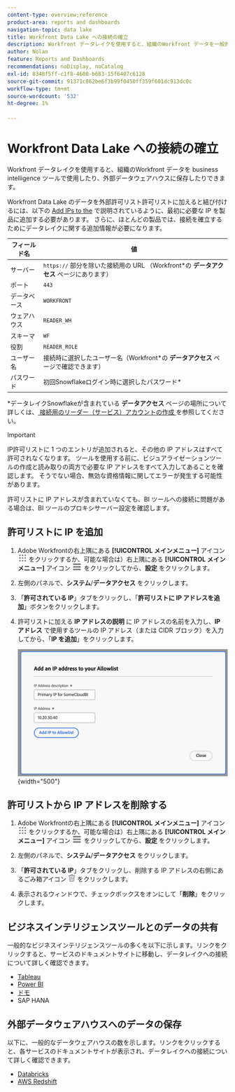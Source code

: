 ```yaml
---
content-type: overview;reference
product-area: reports and dashboards
navigation-topic: data lake
title: Workfront Data Lake への接続の確立
description: Workfront データレイクを使用すると、組織のWorkfront データを一般的なビジネスインテリジェンスツールで使用したり、外部データウェアハウスに保存したりできます。
author: Nolan
feature: Reports and Dashboards
recommendations: noDisplay, noCatalog
exl-id: 8348f5ff-c1f8-4608-b683-15f6407c6128
source-git-commit: 91371c862be6f3b99f0450ff359f601dc913dc0c
workflow-type: tm+mt
source-wordcount: '532'
ht-degree: 1%

---
```


# Workfront Data Lake への接続の確立

Workfront データレイクを使用すると、組織のWorkfront データを business intelligence ツールで使用したり、外部データウェアハウスに保存したりできます。

Workfront Data Lake のデータを外部許可リスト許可リストに加えると結び付けるには、以下の [Add IPs to the](#add-ips-to-the-allowlist) で説明されているように、最初に必要な IP を製品に追加する必要があります。 さらに、ほとんどの製品では、接続を確立するためにデータレイクに関する追加情報が必要になります。

| フィールド名 | 値 |
|---------------|-------------|
| サーバー | `https://` 部分を除いた接続用の URL （Workfront*の **データアクセス** ページにあります） |
| ポート | `443` |
| データベース | `WORKFRONT` |
| ウェアハウス | `READER_WH` |
| スキーマ | `WF` |
| 役割 | `READER_ROLE` |
| ユーザー名 | 接続時に選択したユーザー名（Workfront*の **データアクセス** ページで確認できます） |
| パスワード | 初回Snowflakeログイン時に選択したパスワード* |

*データレイクSnowflakeが含まれている **データアクセス** ページの場所について詳しくは、[ 接続用のリーダー（サービス）アカウントの作成 ](/help/quicksilver/reports-and-dashboards/data-lake/create-a-reader-account.md) を参照してください。

>[!IMPORTANT]
>
>IP許可リストに 1 つのエントリが追加されると、その他の IP アドレスはすべて許可されなくなります。 ツールを使用する前に、ビジュアライゼーションツールの作成と読み取りの両方で必要な IP アドレスをすべて入力してあることを確認します。 そうでない場合、無効な資格情報に関してエラーが発生する可能性があります。
>
>許可リストに IP アドレスが含まれていなくても、BI ツールへの接続に問題がある場合は、BI ツールのプロキシサーバー設定を確認します。


## 許可リストに IP を追加

1. Adobe Workfrontの右上隅にある **[!UICONTROL メインメニュー]** アイコン ![ メインメニュー ](/help/_includes/assets/main-menu-icon.png) をクリックするか、可能な場合は）右上隅にある **[!UICONTROL メインメニュー]** アイコン ![ メインメニュー ](/help/_includes/assets/main-menu-icon-left-nav.png) をクリックしてから、**設定** をクリックします。

1. 左側のパネルで、**システム**/**データアクセス** をクリックします。

1. 「**許可されている IP**」タブをクリックし、「**許可リストに IP アドレスを追加**」ボタンをクリックします。

1. 許可リストに加える **IP アドレスの説明** に IP アドレスの名前を入力し、**IP アドレス** で使用するツールの IP アドレス（または CIDR ブロック）を入力してから、「**IP を追加**」をクリックします。

   ![IP アドレスの追加 ](/help/quicksilver/reports-and-dashboards/data-lake/assets/add-IP-allowlist.png) {width="500"}

## 許可リストから IP アドレスを削除する

1. Adobe Workfrontの右上隅にある **[!UICONTROL メインメニュー]** アイコン ![ メインメニュー ](/help/_includes/assets/main-menu-icon.png) をクリックするか、可能な場合は）右上隅にある **[!UICONTROL メインメニュー]** アイコン ![ メインメニュー ](/help/_includes/assets/main-menu-icon-left-nav.png) をクリックしてから、**設定** をクリックします。

1. 左側のパネルで、**システム**/**データアクセス** をクリックします。

1. 「**許可されている IP**」タブをクリックし、削除する IP アドレスの右側にあるごみ箱アイコン ![ 削除アイコン ](/help/quicksilver/reports-and-dashboards/data-lake/assets/delete.png) をクリックします。

1. 表示されるウィンドウで、チェックボックスをオンにして「**削除**」をクリックします。

## ビジネスインテリジェンスツールとのデータの共有

一般的なビジネスインテリジェンスツールの多くを以下に示します。リンクをクリックすると、サービスのドキュメントサイトに移動し、データレイクへの接続について詳しく確認できます。

* [Tableau](https://help.tableau.com/current/pro/desktop/en-us/basicconnectoverview.htm)
* [Power BI](https://learn.microsoft.com/power-query/connectors/snowflake)
* [ ドモ ](https://www.domo.com/appstore/connector/snowflake-connector/overview)
* SAP HANA

## 外部データウェアハウスへのデータの保存

以下に、一般的なデータウェアハウスの数を示します。リンクをクリックすると、各サービスのドキュメントサイトが表示され、データレイクへの接続について詳しく確認できます。

* [Databricks](https://docs.databricks.com/en/connect/index.html)
* [AWS Redshift](https://docs.aws.amazon.com/redshift/latest/gsg/federated-query.html)
